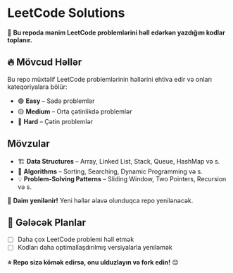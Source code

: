 # LeetCode Solutions

📌 **Bu repoda mənim LeetCode problemlərini həll edərkən yazdığım kodlar toplanır.**

## 🔥 Mövcud Həllər
Bu repo müxtəlif LeetCode problemlərinin həllərini ehtiva edir və onları kateqoriyalara bölür:

- 🟢 **Easy** – Sadə problemlər
- 🟡 **Medium** – Orta çətinlikdə problemlər
- 🔴 **Hard** – Çətin problemlər
  
## Mövzular
- 🏗 **Data Structures** – Array, Linked List, Stack, Queue, HashMap və s.
- 🚀 **Algorithms** – Sorting, Searching, Dynamic Programming və s.
- 💡 **Problem-Solving Patterns** – Sliding Window, Two Pointers, Recursion və s.

🚀 **Daim yenilənir!** Yeni həllər əlavə olunduqca repo yenilənəcək.

## 🤝 Gələcək Planlar
- [ ] Daha çox LeetCode problemi həll etmək
- [ ] Kodları daha optimallaşdırılmış versiyalarla yeniləmək

**⭐ Repo sizə kömək edirsə, onu ulduzlayın və fork edin!** 😊
